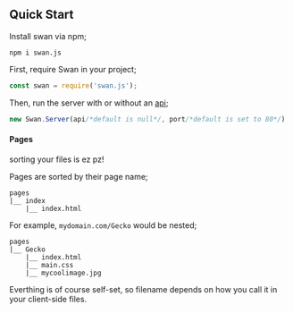 ## Quick Start

Install swan via npm;
```
npm i swan.js
```

First, require Swan in your project;
```js
const swan = require('swan.js');
```

Then, run the server with or without an [api](API.md);
```js
new Swan.Server(api/*default is null*/, port/*default is set to 80*/)
```

#### Pages
sorting your files is ez pz!

Pages are sorted by their page name;
```
pages
|__ index
    |__ index.html
```

For example, `mydomain.com/Gecko` would be nested;
```
pages
|__ Gecko
    |__ index.html
    |__ main.css
    |__ mycoolimage.jpg
```

Everthing is of course self-set, so filename depends on how you call it in your client-side files.
